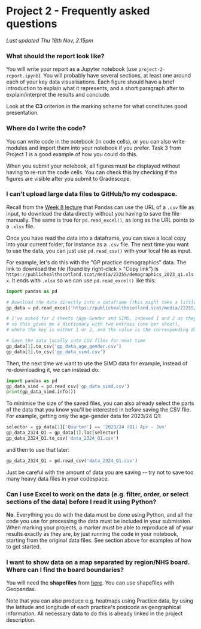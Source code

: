 # Project 2 - Frequently asked questions

_Last updated Thu 16th Nov, 2.15pm_

### What should the report look like?

You will write your report as a Jupyter notebook (use `project-2-report.ipynb`). You will probably have several sections, at least one around each of your key data visualisations. Each figure should have a brief introduction to explain what it represents, and a short paragraph after to explain/interpret the results and conclude.

Look at the **C3** criterion in the marking scheme for what constitutes good presentation.

### Where do I write the code?

You can write code in the notebook (in code cells), or you can also write modules and import them into your notebook if you prefer. Task 3 from Project 1 is a good example of how you could do this.

When you submit your notebook, all figures must be displayed without having to re-run the code cells. You can check this by checking if the figures are visible after you submit to Gradescope.

### I can't upload large data files to GitHub/to my codespace.

Recall from the [Week 8 lecture](https://github.com/pypr23/w08-lecture/blob/main/cats/cats.py) that Pandas can use the URL of a `.csv` file as input, to download the data directly without you having to save the file manually. The same is true for `pd.read_excel()`, as long as the URL points to a `.xlsx` file.

Once you have read the data into a dataframe, you can save a local copy into your current folder, for instance as a `.csv` file. The next time you want to use the data, you can just use `pd.read_csv()` with your local file as input.

For example, let's do this with the "GP practice demographics" data. The link to download the file (found by right-click > "Copy link") is `https://publichealthscotland.scot/media/22255/demographics_2023_q1.xlsx`. It ends with `.xlsx` so we can use `pd.read_excel()` like this:

```python
import pandas as pd

# Download the data directly into a dataframe (this might take a little while!)
gp_data = pd.read_excel('https://publichealthscotland.scot/media/22255/demographics_2023_q1.xlsx', sheet_name=[1, 2])

# I've asked for 2 sheets (Age-Gender and SIMD, indexed 1 and 2 as they're the second and third sheets),
# so this gives me a dictionary with two entries (one per sheet),
# where the key is either 1 or 2, and the value is the corresponding dataframe.

# Save the data locally into CSV files for next time
gp_data[1].to_csv('gp_data_age_gender.csv')
gp_data[2].to_csv('gp_data_simd.csv')
```

Then, the next time we want to use the SIMD data for example, instead of re-downloading it, we can instead do:

```python
import pandas as pd
gp_data_simd = pd.read_csv('gp_data_simd.csv')
print(gp_data_simd.info())
```

To minimise the size of the saved files, you can also already select the parts of the data that you know you'll be interested in before saving the CSV file. For example, getting only the age-gender data for 2023/24 Q1:

```python
selector = gp_data[1]['Quarter'] == '2023/24 (Q1) Apr - Jun'
gp_data_2324_Q1 = gp_data[1].loc[selector]
gp_data_2324_Q1.to_csv('data_2324_Q1.csv')
```

and then to use that later:

```python
gp_data_2324_Q1 = pd.read_csv('data_2324_Q1.csv')
```

Just be careful with the amount of data you are saving -- try not to save too many heavy data files in your codespace.

### Can I use Excel to work on the data (e.g. filter, order, or select sections of the data) before I read it using Python?

**No**. Everything you do with the data must be done using Python, and all the code you use for processing the data must be included in your submission. When marking your projects, a marker must be able to reproduce all of your results exactly as they are, by just running the code in your notebook, starting from the original data files. See section above for examples of how to get started.

### I want to show data on a map separated by region/NHS board. Where can I find the board boundaries?

You will need the **shapefiles** from [here](https://spatialdata.gov.scot/geonetwork/srv/eng/catalog.search#/metadata/f12c3826-4b4b-40e6-bf4f-77b9ed01dc14). You can use shapefiles with Geopandas.

Note that you can also produce e.g. heatmaps using Practice data, by using the latitude and longitude of each practice's postcode as geographical information. All necessary data to do this is already linked in the project description.
